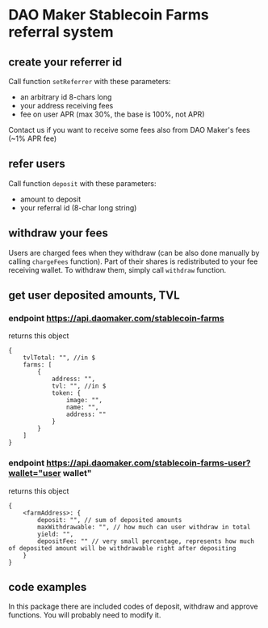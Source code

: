 # DAO Maker Stablecoin Farms referral system
## create your referrer id
Call function `setReferrer` with these parameters:
- an arbitrary id 8-chars long
- your address receiving fees
- fee on user APR (max 30%, the base is 100%, not APR) 

Contact us if you want to receive some fees also from DAO Maker's fees (~1% APR fee)

## refer users
Call function `deposit` with these parameters:
- amount to deposit
- your referral id (8-char long string)

## withdraw your fees
Users are charged fees when they withdraw (can be also done manually by calling `chargeFees` function). Part of their shares is redistributed to your fee receiving wallet. To withdraw them, simply call `withdraw` function. 

## get user deposited amounts, TVL
### endpoint https://api.daomaker.com/stablecoin-farms
returns this object
```
{
    tvlTotal: "", //in $
	farms: [
		{
			address: "",
			tvl: "", //in $
			token: {
				image: "",
				name: "",
				address: ""
			}
		}
	]
}
```
### endpoint https://api.daomaker.com/stablecoin-farms-user?wallet="user wallet"
returns this object
```
{
	<farmAddress>: {
		deposit: "", // sum of deposited amounts
		maxWithdrawable: "", // how much can user withdraw in total
		yield: "", 
		depositFee: "" // very small percentage, represents how much of deposited amount will be withdrawable right after depositing
	}
}
```
## code examples
In this package there are included codes of deposit, withdraw and approve functions. You will probably need to modify it.